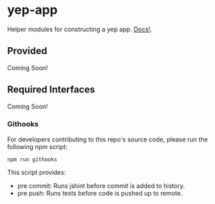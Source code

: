 # yep-app
Helper modules for constructing a yep app.
[Docs!](doc/index.md).

## Provided
Coming Soon!

## Required Interfaces
Coming Soon!

### Githooks

For developers contributing to this repo's source code, please run the following npm script:

```
npm run githooks
```

This script provides:

- pre commit: Runs jshint before commit is added to history.
- pre push: Runs tests before code is pushed up to remote.
